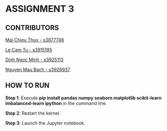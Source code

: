 # ASSIGNMENT 3
## CONTRIBUTORS
[Mai Chieu Thuy - s3877746](https://github.com/thuyiswater)

[Le Cam Tu - s3915195](https://github.com/hydl19903)

[Dinh Ngoc Minh - s3925113](https://github.com/dinhminh0307)

[Nguyen Mau Bach - s3926937](https://github.com/Helixu38)

## HOW TO RUN
**Step 1**: Execute **pip install pandas numpy seaborn matplotlib scikit-learn imbalanced-learn ipython** in the command line.

**Step 2**: Restart the kernel.

**Step 3**: Launch the Jupyter notebook.
